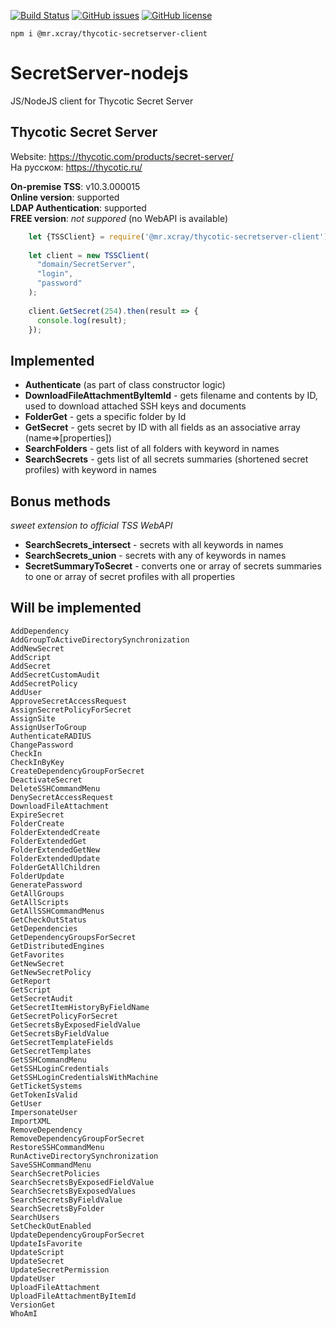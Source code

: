 [![Build Status](https://travis-ci.org/Afigenius/SecretServer-nodejs.svg?branch=master)](https://travis-ci.org/Afigenius/SecretServer-nodejs)
[![GitHub issues](https://img.shields.io/github/issues/Afigenius/SecretServer-nodejs.svg?style=flat)](https://github.com/Afigenius/SecretServer-nodejs/issues)
[![GitHub license](https://img.shields.io/github/license/Afigenius/SecretServer-nodejs.svg?style=flat)](https://github.com/Afigenius/SecretServer-nodejs/blob/master/LICENSE)

    npm i @mr.xcray/thycotic-secretserver-client

# SecretServer-nodejs
JS/NodeJS client for Thycotic Secret Server  

## Thycotic Secret Server  
Website: https://thycotic.com/products/secret-server/  
На русском: https://thycotic.ru/


**On-premise TSS**: v10.3.000015  
**Online version**: supported  
**LDAP Authentication**: supported  
**FREE version**: _not suppored_ (no WebAPI is available)

```JavaScript
    let {TSSClient} = require('@mr.xcray/thycotic-secretserver-client');
      
    let client = new TSSClient(
      "domain/SecretServer", 
      "login", 
      "password"
    );
      
    client.GetSecret(254).then(result => {
      console.log(result);
    });
```

## Implemented
 - **Authenticate** (as part of class constructor logic)
 - **DownloadFileAttachmentByItemId** - gets filename and contents by ID, used to download attached SSH keys and documents
 - **FolderGet** - gets a specific folder by Id
 - **GetSecret** - gets secret by ID with all fields as an associative array (name=>[properties])
 - **SearchFolders** - gets list of all folders with keyword in names
 - **SearchSecrets** - gets list of all secrets summaries (shortened secret profiles) with keyword in names

## Bonus methods
*sweet extension to official TSS WebAPI*
 - **SearchSecrets_intersect** - secrets with all keywords in names
 - **SearchSecrets_union** - secrets with any of keywords in names
 - **SecretSummaryToSecret** - converts one or array of secrets summaries to one or array of secret profiles with all properties

## Will be implemented
    AddDependency
    AddGroupToActiveDirectorySynchronization
    AddNewSecret
    AddScript
    AddSecret
    AddSecretCustomAudit
    AddSecretPolicy
    AddUser
    ApproveSecretAccessRequest
    AssignSecretPolicyForSecret
    AssignSite
    AssignUserToGroup
    AuthenticateRADIUS
    ChangePassword
    CheckIn
    CheckInByKey
    CreateDependencyGroupForSecret
    DeactivateSecret
    DeleteSSHCommandMenu
    DenySecretAccessRequest
    DownloadFileAttachment
    ExpireSecret
    FolderCreate
    FolderExtendedCreate
    FolderExtendedGet
    FolderExtendedGetNew
    FolderExtendedUpdate
    FolderGetAllChildren
    FolderUpdate
    GeneratePassword
    GetAllGroups
    GetAllScripts
    GetAllSSHCommandMenus
    GetCheckOutStatus
    GetDependencies
    GetDependencyGroupsForSecret
    GetDistributedEngines
    GetFavorites
    GetNewSecret
    GetNewSecretPolicy
    GetReport
    GetScript
    GetSecretAudit
    GetSecretItemHistoryByFieldName
    GetSecretPolicyForSecret
    GetSecretsByExposedFieldValue
    GetSecretsByFieldValue
    GetSecretTemplateFields
    GetSecretTemplates
    GetSSHCommandMenu
    GetSSHLoginCredentials
    GetSSHLoginCredentialsWithMachine
    GetTicketSystems
    GetTokenIsValid
    GetUser
    ImpersonateUser
    ImportXML
    RemoveDependency
    RemoveDependencyGroupForSecret
    RestoreSSHCommandMenu
    RunActiveDirectorySynchronization
    SaveSSHCommandMenu
    SearchSecretPolicies
    SearchSecretsByExposedFieldValue
    SearchSecretsByExposedValues
    SearchSecretsByFieldValue
    SearchSecretsByFolder
    SearchUsers
    SetCheckOutEnabled
    UpdateDependencyGroupForSecret
    UpdateIsFavorite
    UpdateScript
    UpdateSecret
    UpdateSecretPermission
    UpdateUser
    UploadFileAttachment
    UploadFileAttachmentByItemId
    VersionGet
    WhoAmI
